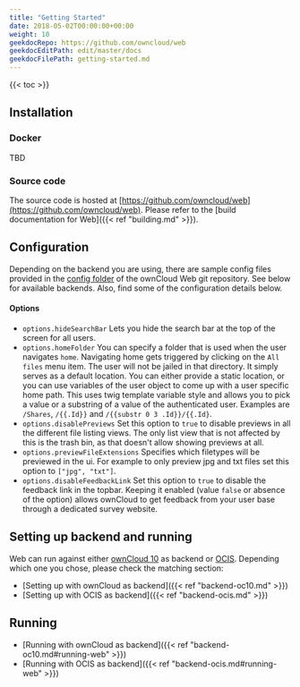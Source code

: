 ```yaml
---
title: "Getting Started"
date: 2018-05-02T00:00:00+00:00
weight: 10
geekdocRepo: https://github.com/owncloud/web
geekdocEditPath: edit/master/docs
geekdocFilePath: getting-started.md
---
```


{{< toc >}}

## Installation

### Docker

TBD

### Source code

The source code is hosted at [https://github.com/owncloud/web](https://github.com/owncloud/web).
Please refer to the [build documentation for Web]({{< ref "building.md" >}}).

## Configuration

Depending on the backend you are using, there are sample config files provided in the [config folder](https://github.com/owncloud/web/tree/master/config) of the ownCloud Web git repository. See below for available backends. Also, find some of the configuration details below.

#### Options
- `options.hideSearchBar` Lets you hide the search bar at the top of the screen for all users.
- `options.homeFolder` You can specify a folder that is used when the user navigates `home`. Navigating home gets triggered by clicking on the `All files` 
menu item. The user will not be jailed in that directory. It simply serves as a default location. You can either provide a static location, or you can use 
variables of the user object to come up with a user specific home path. This uses twig template variable style and allows you to pick a value or a 
substring of a value of the authenticated user. Examples are `/Shares`, `/{{.Id}}` and `/{{substr 0 3 .Id}}/{{.Id}`.
- `options.disablePreviews` Set this option to `true` to disable previews in all the different file listing views. The only list view that is not affected
  by this is the trash bin, as that doesn't allow showing previews at all.
- `options.previewFileExtensions` Specifies which filetypes will be previewed in the ui. For example to only preview jpg and txt files set this option to `["jpg", "txt"]`.
- `options.disableFeedbackLink` Set this option to `true` to disable the feedback link in the topbar. Keeping it enabled (value `false` or absence of the option)
  allows ownCloud to get feedback from your user base through a dedicated survey website.

## Setting up backend and running

Web can run against either [ownCloud 10](https://github.com/owncloud/core/) as backend or [OCIS](https://github.com/owncloud/ocis).
Depending which one you chose, please check the matching section:

- [Setting up with ownCloud as backend]({{< ref "backend-oc10.md" >}})
- [Setting up with OCIS as backend]({{< ref "backend-ocis.md" >}})

## Running

- [Running with ownCloud as backend]({{< ref "backend-oc10.md#running-web" >}})
- [Running with OCIS as backend]({{< ref "backend-ocis.md#running-web" >}})

